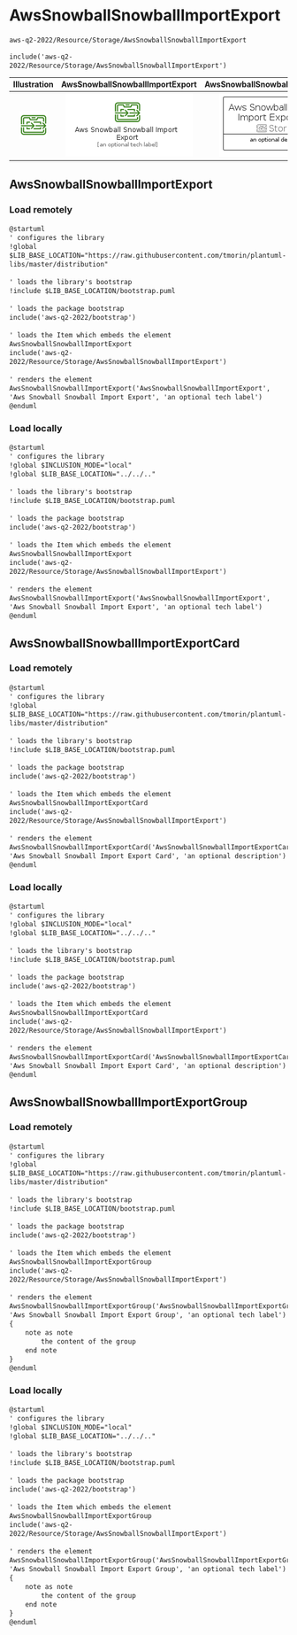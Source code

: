 # AwsSnowballSnowballImportExport


```text
aws-q2-2022/Resource/Storage/AwsSnowballSnowballImportExport
```

```text
include('aws-q2-2022/Resource/Storage/AwsSnowballSnowballImportExport')
```



| Illustration | AwsSnowballSnowballImportExport | AwsSnowballSnowballImportExportCard | AwsSnowballSnowballImportExportGroup |
| :---: | :---: | :---: | :---: |
| ![illustration for Illustration](../../../aws-q2-2022/Resource/Storage/AwsSnowballSnowballImportExport.png) | ![illustration for AwsSnowballSnowballImportExport](../../../aws-q2-2022/Resource/Storage/AwsSnowballSnowballImportExport.Local.png) | ![illustration for AwsSnowballSnowballImportExportCard](../../../aws-q2-2022/Resource/Storage/AwsSnowballSnowballImportExportCard.Local.png) | ![illustration for AwsSnowballSnowballImportExportGroup](../../../aws-q2-2022/Resource/Storage/AwsSnowballSnowballImportExportGroup.Local.png) |




## AwsSnowballSnowballImportExport

### Load remotely
```plantuml
@startuml
' configures the library
!global $LIB_BASE_LOCATION="https://raw.githubusercontent.com/tmorin/plantuml-libs/master/distribution"

' loads the library's bootstrap
!include $LIB_BASE_LOCATION/bootstrap.puml

' loads the package bootstrap
include('aws-q2-2022/bootstrap')

' loads the Item which embeds the element AwsSnowballSnowballImportExport
include('aws-q2-2022/Resource/Storage/AwsSnowballSnowballImportExport')

' renders the element
AwsSnowballSnowballImportExport('AwsSnowballSnowballImportExport', 'Aws Snowball Snowball Import Export', 'an optional tech label')
@enduml
```

### Load locally
```plantuml
@startuml
' configures the library
!global $INCLUSION_MODE="local"
!global $LIB_BASE_LOCATION="../../.."

' loads the library's bootstrap
!include $LIB_BASE_LOCATION/bootstrap.puml

' loads the package bootstrap
include('aws-q2-2022/bootstrap')

' loads the Item which embeds the element AwsSnowballSnowballImportExport
include('aws-q2-2022/Resource/Storage/AwsSnowballSnowballImportExport')

' renders the element
AwsSnowballSnowballImportExport('AwsSnowballSnowballImportExport', 'Aws Snowball Snowball Import Export', 'an optional tech label')
@enduml
```

## AwsSnowballSnowballImportExportCard

### Load remotely
```plantuml
@startuml
' configures the library
!global $LIB_BASE_LOCATION="https://raw.githubusercontent.com/tmorin/plantuml-libs/master/distribution"

' loads the library's bootstrap
!include $LIB_BASE_LOCATION/bootstrap.puml

' loads the package bootstrap
include('aws-q2-2022/bootstrap')

' loads the Item which embeds the element AwsSnowballSnowballImportExportCard
include('aws-q2-2022/Resource/Storage/AwsSnowballSnowballImportExport')

' renders the element
AwsSnowballSnowballImportExportCard('AwsSnowballSnowballImportExportCard', 'Aws Snowball Snowball Import Export Card', 'an optional description')
@enduml
```

### Load locally
```plantuml
@startuml
' configures the library
!global $INCLUSION_MODE="local"
!global $LIB_BASE_LOCATION="../../.."

' loads the library's bootstrap
!include $LIB_BASE_LOCATION/bootstrap.puml

' loads the package bootstrap
include('aws-q2-2022/bootstrap')

' loads the Item which embeds the element AwsSnowballSnowballImportExportCard
include('aws-q2-2022/Resource/Storage/AwsSnowballSnowballImportExport')

' renders the element
AwsSnowballSnowballImportExportCard('AwsSnowballSnowballImportExportCard', 'Aws Snowball Snowball Import Export Card', 'an optional description')
@enduml
```

## AwsSnowballSnowballImportExportGroup

### Load remotely
```plantuml
@startuml
' configures the library
!global $LIB_BASE_LOCATION="https://raw.githubusercontent.com/tmorin/plantuml-libs/master/distribution"

' loads the library's bootstrap
!include $LIB_BASE_LOCATION/bootstrap.puml

' loads the package bootstrap
include('aws-q2-2022/bootstrap')

' loads the Item which embeds the element AwsSnowballSnowballImportExportGroup
include('aws-q2-2022/Resource/Storage/AwsSnowballSnowballImportExport')

' renders the element
AwsSnowballSnowballImportExportGroup('AwsSnowballSnowballImportExportGroup', 'Aws Snowball Snowball Import Export Group', 'an optional tech label') {
    note as note
        the content of the group
    end note
}
@enduml
```

### Load locally
```plantuml
@startuml
' configures the library
!global $INCLUSION_MODE="local"
!global $LIB_BASE_LOCATION="../../.."

' loads the library's bootstrap
!include $LIB_BASE_LOCATION/bootstrap.puml

' loads the package bootstrap
include('aws-q2-2022/bootstrap')

' loads the Item which embeds the element AwsSnowballSnowballImportExportGroup
include('aws-q2-2022/Resource/Storage/AwsSnowballSnowballImportExport')

' renders the element
AwsSnowballSnowballImportExportGroup('AwsSnowballSnowballImportExportGroup', 'Aws Snowball Snowball Import Export Group', 'an optional tech label') {
    note as note
        the content of the group
    end note
}
@enduml
```

